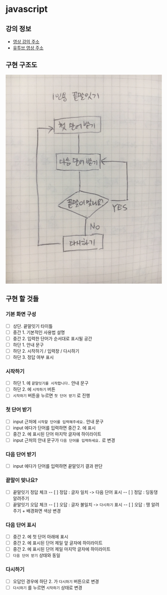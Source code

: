 # javascript
## 강의 정보
* [영상 강의 주소](http://edu.goorm.io/learn/lecture/10954/%EC%97%B0%EC%9E%AC-%EC%9B%B9-%EA%B2%8C%EC%9E%84-%EA%B0%9C%EB%B0%9C%EA%B3%BC-%ED%95%A8%EA%BB%98-%EB%B0%B0%EC%9A%B0%EB%8A%94-%EC%9E%90%EB%B0%94%EC%8A%A4%ED%81%AC%EB%A6%BD%ED%8A%B8)
* [유투브 영상 주소](https://www.youtube.com/watch?v=Qq2IJ2iEgWA&list=PLcqDmjxt30Rtbxbh4eJREOVekql_kWVmu)

## 구현 구조도 
![flow](./resource/end2end_flow.jpg)

## 구현 할 것들 
### 기본 화면 구성 
- [ ] 상단. 끝말잇기 타이틀 
- [ ] 중간 1. 기본적인 사용법 설명 
- [ ] 중간 2. 입력한 단어가 순서대로 표시될 공간 
- [ ] 하단 1. 안내 문구
- [ ] 하단 2. 시작하기 / 입력창 / 다시하기 
- [ ] 하단 3. 정답 여부 표시
### 시작하기 
- [ ] 하단 1. 에 `끝말잇기를 시작합니다.` 안내 문구 
- [ ] 하단 2. 에 `시작하기` 버튼 
- [ ] `시작하기` 버튼을 누르면 `첫 단어 받기` 로 진행
### 첫 단어 받기
- [ ] input 근처에 `시작할 단어를 입력해주세요.` 안내 문구
- [ ] input 에다가 단어를 입력하면 중간 2. 에 표시 
- [ ] 중간 2. 에 표시된 단어 마지막 글자에 하이라이트 
- [ ] input 근처의 안내 문구가 `다음 단어를 입력하세요.` 로 변경 
### 다음 단어 받기 
- [ ] input 에다가 단어를 입력하면 끝말잇기 결과 판단 
### 끝말이 맞나요? 
- [ ] 끝말잇기 정답 체크 
-- [ ] 정답 : 글자 일치 -> 다음 단어 표시 
-- [ ] 정답 : 딩동댕 알려주기 
- [ ] 끝말잇기 오답 체크 
-- [ ] 오답 : 글자 불일치 -> `다시하기` 표시
-- [ ] 오답 : 땡 알려주기 + 배경화면 색상 변경
### 다음 단어 표시
- [ ] 중간 2. 에 첫 단어 아래에 표시 
- [ ] 중간 2. 에 표시된 단어 제일 앞 글자에 하이라이트 
- [ ] 중간 2. 에 표시된 단어 제일 마지막 글자에 하이라이트 
- [ ] `다음 단어 받기` 상태와 동일
### 다시하기 
- [ ] 오답인 경우에 하단 2. 가 `다시하기` 버튼으로 변경 
- [ ] `다시하기` 를 누르면 `시작하기` 상태로 변경 
